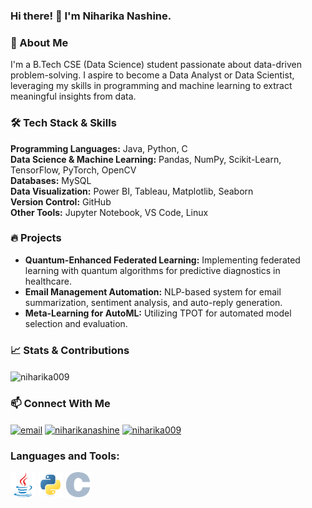 <h3 align="left">Hi there! 👋 I'm Niharika Nashine.</h3>

<h3 align="left">🚀 About Me</h3>
<p align="left">
    I'm a B.Tech CSE (Data Science) student passionate about data-driven problem-solving. I aspire to become a Data Analyst or Data Scientist, leveraging my skills in programming and machine learning to extract meaningful insights from data.
</p>

<h3 align="left">🛠️ Tech Stack & Skills</h3>
<p align="left">
    <strong>Programming Languages:</strong> Java, Python, C<br>
    <strong>Data Science & Machine Learning:</strong> Pandas, NumPy, Scikit-Learn, TensorFlow, PyTorch, OpenCV<br>
    <strong>Databases:</strong> MySQL<br>
    <strong>Data Visualization:</strong> Power BI, Tableau, Matplotlib, Seaborn<br>
    <strong>Version Control:</strong> GitHub<br>
    <strong>Other Tools:</strong> Jupyter Notebook, VS Code, Linux
</p>

<h3 align="left">🔥 Projects</h3>
<ul>
    <li><strong>Quantum-Enhanced Federated Learning:</strong> Implementing federated learning with quantum algorithms for predictive diagnostics in healthcare.</li>
    <li><strong>Email Management Automation:</strong> NLP-based system for email summarization, sentiment analysis, and auto-reply generation.</li>
    <li><strong>Meta-Learning for AutoML:</strong> Utilizing TPOT for automated model selection and evaluation.</li>
</ul>

<h3 align="left">📈 Stats & Contributions</h3>
<p align="left">
    <img align="center" src="https://github-readme-stats.vercel.app/api/top-langs?username=niharika009&show_icons=true&locale=en&layout=compact" alt="niharika009" />
</p>

<h3 align="left">📫 Connect With Me</h3>
<p align="left">
    <a href="mailto:niharikanashine2004@gmail.com" target="blank"><img align="center" src="https://img.icons8.com/ios/50/000000/gmail-new.png" alt="email" height="30" width="40" /></a>
    <a href="https://linkedin.com/in/niharikanashine" target="blank"><img align="center" src="https://raw.githubusercontent.com/rahuldkjain/github-profile-readme-generator/master/src/images/icons/Social/linked-in-alt.svg" alt="niharikanashine" height="30" width="40" /></a>
    <a href="https://github.com/niharika009" target="blank"><img align="center" src="https://raw.githubusercontent.com/rahuldkjain/github-profile-readme-generator/master/src/images/icons/Social/github.svg" alt="niharika009" height="30" width="40" /></a>
</p>

<h3 align="left">Languages and Tools:</h3>
<p align="left">
    <a href="https://www.java.com" target="_blank" rel="noreferrer"><img src="https://raw.githubusercontent.com/devicons/devicon/master/icons/java/java-original.svg" alt="java" width="40" height="40" /></a>
    <a href="https://www.python.org" target="_blank" rel="noreferrer"><img src="https://raw.githubusercontent.com/devicons/devicon/master/icons/python/python-original.svg" alt="python" width="40" height="40" /></a>
    <a href="https://en.wikipedia.org/wiki/C_(programming_language)" target="_blank" rel="noreferrer"><img src="https://raw.githubusercontent.com/devicons/devicon/master/icons/c/c-original.svg" alt="c" width="40" height="40" /></a>
</p>
